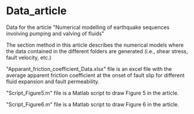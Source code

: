 # Data_article

Data for the article "Numerical modelling of earthquake sequences involving pumping and valving of fluids"

The section method in this article describes the numerical models where the data contained in the different folders are generated (i.e., shear stress, fault velocity, etc.)

"Apparant_friction_coefficient_Data.xlsx" file is an excel file with the average apparent friction coefficient at the onset of fault slip for different fluid expansion and fault permeability.

"Script_Figure5.m" file is a Matlab script to draw Figure 5 in the article.

"Script_Figure6.m" file is a Matlab script to draw Figure 6 in the article.
